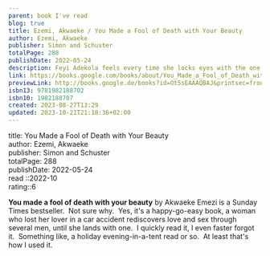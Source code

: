 ```yaml
---
parent: book I've read
blog: true
title: Ezemi, Akwaeke / You Made a Fool of Death with Your Beauty
author: Ezemi, Akwaeke
publisher: Simon and Schuster
totalPage: 288
publishDate: 2022-05-24
description: Feyi Adekola feels every time she locks eyes with the one person in the house who is most definitely off-limits. Who is she ready to become? Can she release her past and honor her grief while still embracing her future? And, of course, there's the biggest question of all-how far is she willing to go for a second chance at love?
link: https://books.google.com/books/about/You_Made_a_Fool_of_Death_with_Your_Beaut.html?hl=&id=Ot5sEAAAQBAJ
previewLink: http://books.google.de/books?id=Ot5sEAAAQBAJ&printsec=frontcover&dq=Akwaeke+Emezi,+You+made+a+fool+of+death+with+your+beauty&hl=&as_pt=BOOKS&cd=1&source=gbs_api
isbn13: 9781982188702
isbn10: 1982188707
created: 2023-08-27T13:29
updated: 2023-10-21T21:18:36+02:00
---
```

title: You Made a Fool of Death with Your Beauty  
author: Ezemi, Akwaeke  
publisher: Simon and Schuster  
totalPage: 288  
publishDate: 2022-05-24  
read ::2022-10  
rating::6   

**You made a fool of death with your beauty** by Akwaeke Emezi is a Sunday Times bestseller.  Not sure why.  Yes, it's a happy-go-easy book, a woman who lost her lover in a car accident rediscovers love and sex through several men, until she lands with one.  I quickly read it, I even faster forgot it.  Something like, a holiday evening-in-a-tent read or so.  At least that's how I used it.
